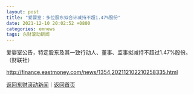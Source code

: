 ```yaml
---
layout: post
title: "爱婴室：多位股东拟合计减持不超1.47%股份"
date: 2021-12-10 20:02:52 +0800
categories: emnews
tags: 东财滚动新闻
---
```


爱婴室公告，特定股东及其一致行动人、董事、监事拟减持不超过1.47%股份。（财联社）

<http://finance.eastmoney.com/news/1354,202112102210258335.html>

[返回东财滚动新闻](//finews.withounder.com/emnews/)｜[返回首页](//finews.withounder.com/)